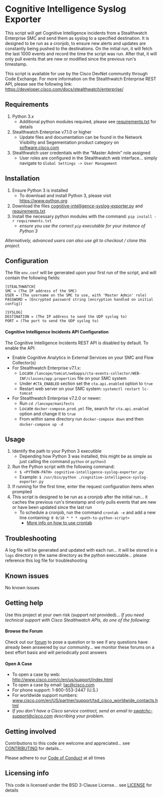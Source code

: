 # Cognitive Intelligence Syslog Exporter
This script will get Cognitive Intelligence incidents from a Stealthwatch Enterprise SMC and send them as syslog to a specified destination. It is designed to be run as a cronjob, to ensure new alerts and updates are constantly being pushed to the destinations. On the initial run, it will fetch the last 1000 events and record the time the script was run. After that, it will only pull events that are new or modified since the previous run's timestamp.

This script is available for use by the Cisco DevNet community through Code Exchange. For more information on the Stealthwatch Enterprise REST API, please see the following link: https://developer.cisco.com/docs/stealthwatch/enterprise/

## Requirements
1. Python 3.x
    - Additional python modules required, please see [requirements.txt](requirements.txt) for details
2. Stealthwatch Enterprise v7.1.0 or higher
    - Update files and documentation can be found in the Network Visibility and Segementation product category on [software.cisco.com](https://software.cisco.com/download/home/286307082)
3. Stealthwatch user credentials with the "Master Admin" role assigned
    - User roles are configured in the Stealthwatch web interface... simply navigate to `Global Settings -> User Management`

## Installation
1. Ensure Python 3 is installed
   * To download and install Python 3, please visit https://www.python.org
2. Download the files [cognitive-intelligence-syslog-exporter.py](cognitive-intelligence-syslog-exporter.py) and [requirements.txt](requirements.txt)
3. Install the necessary python modules with the command: `pip install -r requirements.txt`
    * *ensure you use the correct `pip` executable for your instance of Python 3*

*Alternatively, advanced users can also use git to checkout / clone this project.*

## Configuration
The file `env.conf` will be generated upon your first run of the script, and will contain the following fields:
```
[STEALTHWATCH]
SMC = (The IP address of the SMC)
USER = (The username on the SMC to use, with 'Master Admin' role)
PASSWORD = (Encrypted password string [encryption handled on initial config])

[SYSLOG]
DESTINATION = (The IP address to send the UDP syslog to)
PORT = (The port to send the UDP syslog to)
```

#### **Cognitive Intelligence Incidents API Configuration**
The Cognitive Intelligence Incidents REST API is disabled by default. To enable the API:
* Enable Cognitive Analytics in External Services on your SMC and Flow Collector(s)
* For Stealthwatch Enterprise v7.1.x:
    * Locate `/lancope/tomcat/webapps/cta-events-collector/WEB-INF/classes/app.properties` file on your SMC system
    * Under `#CTA_ENABLED` section set the `cta.api.enabled` option to `true`
    * Restart web server on your SMC system: `systemctl restart lc-tomcat`
* For Stealthwatch Enterprise v7.2.0 or newer:
    * Run `cd /lancope/manifests`
    * Locate `docker-compose.prod.yml` file, search for `cta.api.enabled` option and change it to `true`
    * From within same directory run `docker-compose down` and then `docker-compose up -d`

## Usage
1. Identify the path to your Python 3 executible
    * Depending how Python 3 was installed, this might be as simple as just calling the command `python` or `python3`
2. Run the Python script with the following command:
    * `$ <PYTHON-PATH> cognitive-intelligence-syslog-exporter.py`
    * Example: `$ /usr/bin/python ./cognitive-intelligence-syslog-exporter.py`
3. If running for the first time, enter the request configuration items when prompted
4. This script is designed to be run as a cronjob after the initial run... it caches the previous run's timestamp and only pulls events that are new or have been updated since the last run
    * To schedule a cronjob, run the command `crontab -e` and add a new line containing: `0 0/10 * * * <path-to-python-script>`
        * [More info on how to use crontab](https://opensource.com/article/17/11/how-use-cron-linux)

## Troubleshooting
A log file will be generated and updated with each run... it will be stored in a `logs` directory in the same directory as the python executable... please reference this log file for troubleshooting

## Known issues
No known issues

## Getting help
Use this project at your own risk (support not provided)... *If you need technical support with Cisco Stealthwatch APIs, do one of the following:*

#### Browse the Forum
Check out our [forum](https://community.cisco.com/t5/custom/page/page-id/customFilteredByMultiLabel?board=j-disc-dev-security&labels=stealthwatch) to pose a question or to see if any questions have already been answered by our community... we monitor these forums on a best effort basis and will periodically post answers

#### Open A Case
* To open a case by web: http://www.cisco.com/c/en/us/support/index.html
* To open a case by email: tac@cisco.com 
* For phone support: 1-800-553-2447 (U.S.)
* For worldwide support numbers: www.cisco.com/en/US/partner/support/tsd_cisco_worldwide_contacts.html
* *If you don't have a Cisco service contract, send an email to swatchc-support@cisco.com describing your problem.*

## Getting involved
Contributions to this code are welcome and appreciated... see [CONTRIBUTING](CONTRIBUTING.md) for details... 

Please adhere to our [Code of Conduct](CODE_OF_CONDUCT.md) at all times

## Licensing info
This code is licensed under the BSD 3-Clause License... see [LICENSE](LICENSE) for details

